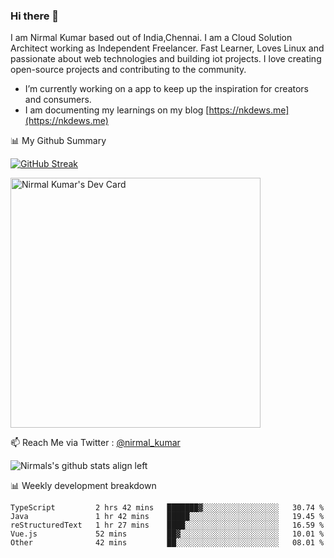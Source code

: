 ### Hi there 👋

 I am Nirmal Kumar based out of India,Chennai. I am a Cloud Solution Architect working as Independent Freelancer. Fast Learner, Loves Linux and passionate about web technologies and building iot projects. I love creating open-source projects and contributing to the community.

- I’m currently working on a app to keep up the inspiration for creators and consumers.
- I am documenting my learnings on my blog [https://nkdews.me](https://nkdews.me)


📊 My Github Summary

[![GitHub Streak](https://github-readme-streak-stats.herokuapp.com?user=nk-gears&theme=dark&hide_border=true&date_format=M%20j%5B%2C%20Y%5D)](https://git.io/streak-stats)

<a href="https://app.daily.dev/nirmal_kumar"><img src="https://api.daily.dev/devcards/a16cfcf02d384b16b41de71ce4d1d811.png?r=8ve" width="400" alt="Nirmal Kumar's Dev Card"/></a>

📫 Reach Me via  Twitter : [@nirmal_kumar](https://twitter.com/nirmal_kumar)

![Nirmals's github stats align left](https://github-readme-stats.vercel.app/api?username=nk-gears&show_icons=true)


📊 Weekly development breakdown

<!--START_SECTION:waka-->

```text
TypeScript         2 hrs 42 mins   ███████▓░░░░░░░░░░░░░░░░░   30.74 %
Java               1 hr 42 mins    █████░░░░░░░░░░░░░░░░░░░░   19.45 %
reStructuredText   1 hr 27 mins    ████░░░░░░░░░░░░░░░░░░░░░   16.59 %
Vue.js             52 mins         ██▓░░░░░░░░░░░░░░░░░░░░░░   10.01 %
Other              42 mins         ██░░░░░░░░░░░░░░░░░░░░░░░   08.01 %
```

<!--END_SECTION:waka-->


